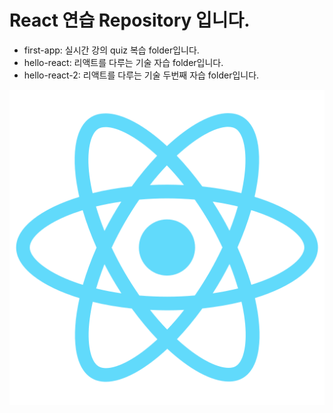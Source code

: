 # React 연습 Repository 입니다.

- first-app: 실시간 강의 quiz 복습 folder입니다.
- hello-react: 리액트를 다루는 기술 자습 folder입니다.
- hello-react-2: 리액트를 다루는 기술 두번째 자습 folder입니다.

![React](./readme.png)
